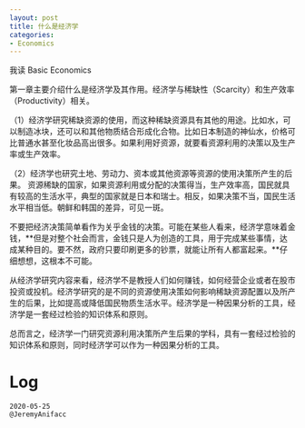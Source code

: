 ```yaml
---
layout: post
title: 什么是经济学
categories:
- Economics
---
```


我读 Basic Economics

第一章主要介绍什么是经济学及其作用。经济学与稀缺性（Scarcity）和生产效率（Productivity）相关。

（1）经济学研究稀缺资源的使用，而这种稀缺资源具有其他的用途。比如水，可以制造冰块，还可以和其他物质结合形成化合物。比如日本制造的神仙水，价格可比普通水甚至化妆品高出很多。如果利用好资源，就要看资源利用的决策以及生产率或生产效率。

（2）经济学也研究土地、劳动力、资本或其他资源等资源的使用决策所产生的后果。 资源稀缺的国家，如果资源利用或分配的决策得当，生产效率高，国民就具有较高的生活水平，典型的国家就是日本和瑞士。相反，如果决策不当，国民生活水平相当低。朝鲜和韩国的差异，可见一斑。 

不要把经济决策简单看作为关乎金钱的决策。可能在某些人看来，经济学意味着金钱，**但是对整个社会而言，金钱只是人为创造的工具，用于完成某些事情，达成某种目的。要不然，政府只要印刷更多的钞票，就能让所有人都富起来。**仔细想想，这根本不可能。

从经济学研究内容来看，经济学不是教授人们如何赚钱，如何经营企业或者在股市投资或投机。经济学研究的是不同的资源使用决策如何影响稀缺资源配置以及所产生的后果，比如提高或降低国民物质生活水平。经济学是一种因果分析的工具，经济学是一套经过检验的知识体系和原则。

总而言之，经济学一门研究资源利用决策所产生后果的学科，具有一套经过检验的知识体系和原则，同时经济学可以作为一种因果分析的工具。

# Log

```
2020-05-25
@JeremyAnifacc
```